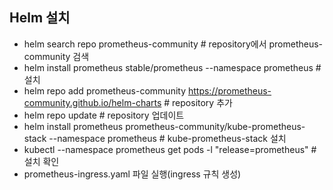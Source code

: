 ## Helm 설치
- helm search repo prometheus-community # repository에서 prometheus-community 검색
- helm install prometheus stable/prometheus --namespace prometheus # 설치
- helm repo add prometheus-community https://prometheus-community.github.io/helm-charts # repository 추가
- helm repo update # repository 업데이트
- helm install prometheus prometheus-community/kube-prometheus-stack --namespace prometheus # kube-prometheus-stack 설치 
- kubectl --namespace prometheus get pods -l "release=prometheus" # 설치 확인 
- prometheus-ingress.yaml 파일 실행(ingress 규칙 생성)
